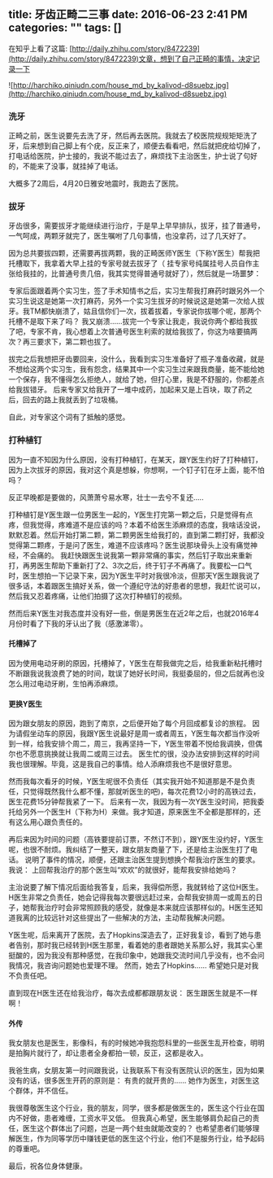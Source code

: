 title: 牙齿正畸二三事
date: 2016-06-23 2:41 PM
categories: ""
tags: []
---

在知乎上看了这篇: [http://daily.zhihu.com/story/8472239](http://daily.zhihu.com/story/8472239)文章，想到了自己正畸的事情，决定记录一下


![http://harchiko.qiniudn.com/house_md_by_kalivod-d8suebz.jpg](http://harchiko.qiniudn.com/house_md_by_kalivod-d8suebz.jpg)

<!--more-->

### 洗牙

正畸之前，医生说要先去洗了牙，然后再去医院。我就去了校医院规规矩矩洗了牙，后来想到自己脚上有个疣，反正来了，顺便去看看吧，然后就把疣给切掉了，
打电话给医院，护士接的，我说不能过去了，麻烦找下主治医生，护士说了句好的，不能来了没事，就挂掉了电话。

大概多了2周后，4月20日雅安地震时，我跑去了医院。

### 拔牙

牙齿很多，需要拔牙才能继续进行治疗，于是早上早早排队，拔牙，挂了普通号，一气呵成，两颗牙就完了，医生嘱咐了几句事情，也没拿药，过了几天好了。

因为总共要拔四颗，还需要再拔两颗，我的正畸医师Y医生（下称Y医生）帮我把托槽取下，我拿着大早上挂的专家号就去拔牙了（ 挂专家号纯属挂号人员自作主张给我挂的，比普通号贵几倍，我其实觉得普通号就好了），然后就是一场噩梦：

专家后面跟着两个实习生，签了手术知情书之后，实习生帮我打麻药时跟另外一个实习生说这是她第一次打麻药，另外一个实习生拔牙的时候说这是她第一次给人拔牙。我TM都快崩溃了，姑且信你们一次，拔着拔着，专家说你拔哪个呢，那两个托槽不是取下来了吗？
我又崩溃……拔完一个专家让我走，我说你两个都给我拔了吧，专家不肯，我心想着上次普通号医生利索的就给我拔了，你这为啥要搞两次？再三要求下，第二颗也拔了。

拔完之后我想把牙齿要回来，没什么，我看到实习生准备好了瓶子准备收藏，就是不想给这两个实习生，我有怨念，结果其中一个实习生过来跟我商量，能不能给她一个保存，我不懂得怎么拒绝人，就给了她，但打心里，我是不舒服的，你都差点给我拔错牙。
后来专家又给我开了一堆中成药，加起来又是上百块，取了药之后，回去的路上我就丢到了垃圾桶。

自此，对专家这个词有了抵触的感觉。

### 打种植钉

因为一直不知因为什么原因，没有打种植钉，在某天，跟Y医生约好了打种植钉，因为上次拔牙的原因，我对这个真是想躲，你想啊，一个钉子钉在牙上面，能不怕吗？

反正早晚都是要做的，风萧萧兮易水寒，壮士一去兮不复还.....

打种植钉是Y医生跟一位男医生一起的，Y医生打完第一颗之后，只是觉得有点疼，但我觉得，疼难道不是应该的吗？本着不给医生添麻烦的态度，我啥话没说，默默忍着。然后开始打第二颗，第二颗男医生给我打的，直到第二颗打好，我都没觉得第二颗疼，于是问了医生，难道不应该疼吗？医生说那块骨头上没有痛觉神经，不会痛的。
我赶快跟医生说我第一颗非常痛的事实，然后钉子取出来重新打，再男医生帮助下重新打了2、3次之后，终于钉子不再痛了。我要松一口气时，医生想拍一下记录下来，因为Y医生平时对我很冷淡，但那天Y医生跟我说了很多话，本着跟医生搞好关系，做一个遵纪守法的好患者的思想，我赶忙说可以，然后我又忍着疼痛，让他们拍摄了这次打种植钉的视频。

然而后来Y医生对我态度并没有好一些，倒是男医生在近2年之后，也就2016年4月份时看了下我的牙认出了我（感激涕零）。

#### 托槽掉了

因为使用电动牙刷的原因，托槽掉了，Y医生在帮我做完之后，给我重新粘托槽时不断跟我说我浪费了她的时间，耽误了她好长时间，我挺委屈的，但之后就再也没怎么用过电动牙刷，生怕再添麻烦。

#### 更换Y医生

因为跟女朋友的原因，跑到了南京，之后便开始了每个月回成都复诊的旅程。
因为请假坐动车的原因，我跟Y医生说最好是周一或者周五，Y医生每次都当作没听到一样，给我安排个周二，周三，我再坚持一下，Y医生带着不悦给我调换，但偶尔也不愿意挑换就让我周二或周三过去。
医生忙的很，没办法安排到这样的时间我也很理解。毕竟，这是我自己的事情。给人添麻烦我也不是很好意思。

然而我每次看牙的时候，Y医生呢很不负责任（其实我开始不知道那是不是负责任，只觉得既然我什么都不懂，那就听医生的吧)，每次花费12小时的高铁过去，医生花费15分钟帮我紧了一下。
后来有一次，我因为有一次Y医生没时间，把我委托给另外一个医生H（下称为H）来做。我才知道，原来医生不全都是那样的，还有这么用心跟负责任的。

再后来因为时间的问题（高铁要提前订票，不然订不到），跟Y医生没约好，Y医生呢，也很不耐烦。我纠结了一整天，跟女朋友商量了下，还是给主治医生打了电话。
说明了事件的情况，顺便，还跟主治医生提到想换个帮我治疗医生的要求。我说： 上回帮我治疗的那个医生叫“欢欢”的就很好，能帮我安排给她吗？

主治说要了解下情况后面给我答复，后来，我得偿所愿，我就转给了这位H医生。
H医生非常之负责任，她会记得我每次要很远赶过来，会帮我安排周一或周五的日子，她帮我治疗时会非常照顾我的感受，就像是本来就应该那样似的。H医生还知道我离的比较远针对这些提出了一些解决的方法，主动帮我解决问题。

Y医生呢，后来离开了医院，去了Hopkins深造去了，正好我复诊，看到了她与患者告别，那时我已经转到H医生那里，看着她的患者跟她关系那么好，我其实心里挺酸的，因为我没有那种感觉，在我印象中，她跟我交流时间几乎没有，也不会问我情况，我咨询问题她也爱理不理。
然而，她去了Hopkins……  希望她只是对我不负责任吧。

直到现在H医生还在给我治疗，每次去成都都跟朋友说： 医生跟医生就是不一样啊！

#### 外传

我女朋友也是医生，影像科，有的时候她冲我抱怨科里的一些医生乱开检查，明明是拍胸片就行了，却让患者全身都拍一顿，反正，这都是收入。

我爸生病，女朋友第一时间跟我说，让我联系下有没有医院认识的医生，因为如果没有的话，很多医生开药的原则是： 有贵的就开贵的……
她作为医生，对医生这个群体，并不信任。

我很尊敬医生这个行业，我的朋友，同学，很多都是做医生的，医生这个行业在国内不好做，患者难缠，工资水平又低。
但我真心希望，医生能够肩负起自己的责任，医生这个群体出了问题，岂是一两个蛀虫就能改变的？ 
也希望患者们能够理解医生，作为同等学历中赚钱更低的医生这个行业，他们不是服务行业，给予起码的尊重吧。

最后，祝各位身体健康。